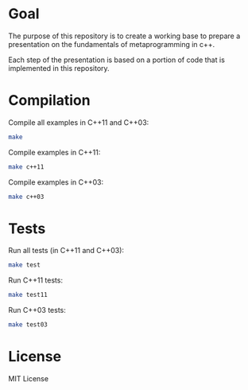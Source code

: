 # Goal

The purpose of this repository is to create a working base to prepare a presentation on the fundamentals of metaprogramming in c++.

Each step of the presentation is based on a portion of code that is implemented in this repository.

# Compilation

Compile all examples in C++11 and C++03:
```sh
make
```

Compile examples in C++11:
```sh
make c++11
```

Compile examples in C++03:
```sh
make c++03
```

# Tests

Run all tests (in C++11 and C++03):
```sh
make test
```

Run C++11 tests:
```sh
make test11
```

Run C++03 tests:
```sh
make test03
```

# License

MIT License